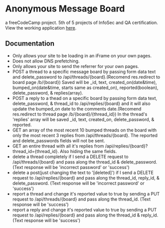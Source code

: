 # Anonymous Message Board
a freeCodeCamp project. 5th of 5 projects of InfoSec and QA certification.</br>
View the working application [here](https://bramble-wednesday.glitch.me/).</br>

## Documentation
* Only allows your site to be loading in an iFrame on your own pages.</br>
* Does not allow DNS prefetching.
* Only allows your site to send the referrer for your own pages.
* POST a thread to a specific message board by passing form data text and delete_password to /api/threads/{board}.(Recomend res.redirect to board page /b/{board}) Saved will be _id, text, created_on(date&time), bumped_on(date&time, starts same as created_on), reported(boolean), delete_password, & replies(array).
* POST a reply to a thead on a specific board by passing form data text, delete_password, & thread_id to /api/replies/{board} and it will also update the bumped_on date to the comments date.(Recomend res.redirect to thread page /b/{board}/{thread_id}) In the thread's 'replies' array will be saved _id, text, created_on, delete_password, & reported.
* GET an array of the most recent 10 bumped threads on the board with only the most recent 3 replies from /api/threads/{board}. The reported and delete_passwords fields will not be sent.
* GET an entire thread with all it's replies from /api/replies/{board}?thread_id={thread_id}. Also hiding the same fields.
* delete a thread completely if I send a DELETE request to /api/threads/{board} and pass along the thread_id & delete_password. (Text response will be 'incorrect password' or 'success')
* delete a post(just changing the text to '[deleted]') if I send a DELETE request to /api/replies/{board} and pass along the thread_id, reply_id, & delete_password. (Text response will be 'incorrect password' or 'success')
* report a thread and change it's reported value to true by sending a PUT request to /api/threads/{board} and pass along the thread_id. (Text response will be 'success')
* report a reply and change it's reported value to true by sending a PUT request to /api/replies/{board} and pass along the thread_id & reply_id. (Text response will be 'success')
